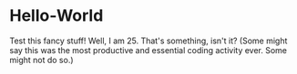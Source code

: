 Hello-World
===========

Test this fancy stuff!
Well, I am 25. That's something, isn't it? (Some might say this was the most productive and essential coding activity ever. Some might not do so.)

